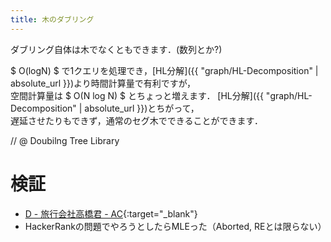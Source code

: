 ```yaml
---
title: 木のダブリング
---
```


ダブリング自体は木でなくともできます．(数列とか?)

$ O(logN) $ で1クエリを処理でき，[HL分解]({{ "graph/HL-Decomposition" | absolute_url }})より時間計算量で有利ですが，  
空間計算量は $ O(N log N) $ とちょっと増えます．
[HL分解]({{ "graph/HL-Decomposition" | absolute_url }})とちがって，  
遅延させたりもできず，通常のセグ木でできることができます．

// @ Doubilng Tree Library

# 検証

* [D - 旅行会社高橋君 - AC](https://beta.atcoder.jp/contests/arc039/submissions/2136670){:target="_blank"}<!--_-->
* HackerRankの問題でやろうとしたらMLEった（Aborted, REとは限らない）

